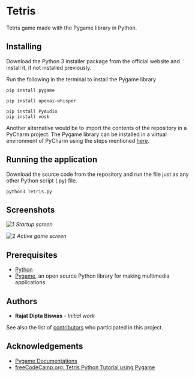 # Tetris
Tetris game made with the Pygame library in Python.


## Installing
Download the Python 3 installer package from the official website and install it, if not installed previously.

Run the following in the terminal to install the Pygame library
```
pip install pygame

pip install openai-whisper

pip install PyAudio
pip install vosk
```


Another alternative would be to import the contents of the repository in a PyCharm project.
The Pygame library can be installed in a virtual environment of PyCharm using the steps mentioned [here](https://www.jetbrains.com/help/pycharm/installing-uninstalling-and-upgrading-packages.html).


## Running the application
Download the source code from the repository and run the file just as any other Python script (.py) file.
```
python3 Tetris.py
```

## Screenshots

![1](https://github.com/rajatdiptabiswas/tetris-pygame/blob/master/screenshot-start.png)
*Startup screen*

![2](https://github.com/rajatdiptabiswas/tetris-pygame/blob/master/screenshot-active.png)
*Active game screen*


## Prerequisites
* [Python](https://www.python.org)
* [Pygame](https://www.pygame.org/wiki/GettingStarted), an open source Python library for making multimedia applications

## Authors

* **Rajat Dipta Biswas** - *Initial work*

See also the list of [contributors](https://github.com/rajatdiptabiswas/tetris-pygame/graphs/contributors) who participated in this project.


## Acknowledgements
* [Pygame Documentations](https://www.pygame.org/docs/)
* [freeCodeCamp.org: Tetris Python Tutorial using Pygame](https://www.freecodecamp.org/news/beaucarnes/tetris-python-tutorial-pygame--t3tR1spY6)
